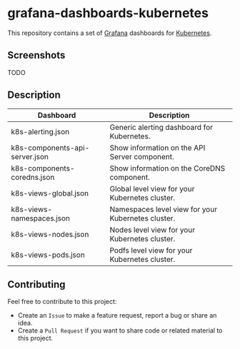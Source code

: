 # grafana-dashboards-kubernetes

This repository contains a set of [Grafana](https://github.com/grafana/grafana) dashboards for [Kubernetes](https://github.com/kubernetes/kubernetes).

## Screenshots

TODO

## Description

| Dashboard                      | Description |
|--------------------------------|-------------|
| k8s-alerting.json              | Generic alerting dashboard for Kubernetes. |
| k8s-components-api-server.json | Show information on the API Server component. |
| k8s-components-coredns.json    | Show information on the CoreDNS component. |
| k8s-views-global.json          | Global level view for your Kubernetes cluster. |
| k8s-views-namespaces.json      | Namespaces level view for your Kubernetes cluster. |
| k8s-views-nodes.json           | Nodes level view for your Kubernetes cluster. |
| k8s-views-pods.json            | Podfs level view for your Kubernetes cluster. |

## Contributing

Feel free to contribute to this project:

- Create an `Issue` to make a feature request, report a bug or share an idea.
- Create a `Pull Request` if you want to share code or related material to this project.
